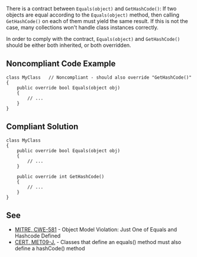 
There is a contract between `Equals(object)` and `GetHashCode()`: If two objects are equal according to the `Equals(object)` method, then calling `GetHashCode()` on each of them must yield the same result. If this is not the case, many collections won't handle class instances correctly.

In order to comply with the contract, `Equals(object)` and `GetHashCode()` should be either both inherited, or both overridden.

## Noncompliant Code Example


    class MyClass   // Noncompliant - should also override "GetHashCode()"
    {
        public override bool Equals(object obj)
        {
            // ...
        }
    }


## Compliant Solution


    class MyClass
    {
        public override bool Equals(object obj)
        {
            // ...
        }
    
        public override int GetHashCode()
        {
            // ...
        }
    }


## See

- [MITRE, CWE-581](http://cwe.mitre.org/data/definitions/581.html) - Object Model Violation: Just One of Equals and Hashcode Defined
- [CERT, MET09-J.](https://wiki.sei.cmu.edu/confluence/x/7DVGBQ) - Classes that define an equals() method must also define a
  hashCode() method

